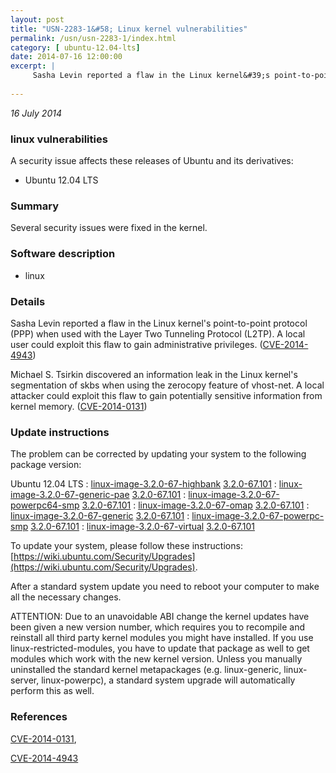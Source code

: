 ```yaml
---
layout: post
title: "USN-2283-1&#58; Linux kernel vulnerabilities"
permalink: /usn/usn-2283-1/index.html
category: [ ubuntu-12.04-lts]
date: 2014-07-16 12:00:00
excerpt: |
     Sasha Levin reported a flaw in the Linux kernel&#39;s point-to-point protocol (PPP) when used with the Layer Two Tunneling Protocol (L2TP). A local user could exploit this flaw to gain administrative privileges. ([CVE-2014-4943](http://people.ubuntu.com/~ubuntu-security/cve/CVE-2014-4943))
    
--- 
```

 
 

*16 July 2014*

### linux vulnerabilities

A security issue affects these releases of Ubuntu and its derivatives:

* Ubuntu 12.04 LTS

### Summary

Several security issues were fixed in the kernel. 

### Software description

* linux 

### Details

 Sasha Levin reported a flaw in the Linux kernel&#39;s point-to-point protocol (PPP) when used with the Layer Two Tunneling Protocol (L2TP). A local user could exploit this flaw to gain administrative privileges. ([CVE-2014-4943](http://people.ubuntu.com/~ubuntu-security/cve/CVE-2014-4943))

Michael S. Tsirkin discovered an information leak in the Linux kernel&#39;s segmentation of skbs when using the zerocopy feature of vhost-net. A local attacker could exploit this flaw to gain potentially sensitive information from kernel memory. ([CVE-2014-0131](http://people.ubuntu.com/~ubuntu-security/cve/CVE-2014-0131)) 

### Update instructions

The problem can be corrected by updating your system to the following package version:

Ubuntu 12.04 LTS
 : [linux-image-3.2.0-67-highbank](https://launchpad.net/ubuntu/+source/linux) <span> [3.2.0-67.101](https://launchpad.net/ubuntu/+source/linux/3.2.0-67.101) </span> 
 : [linux-image-3.2.0-67-generic-pae](https://launchpad.net/ubuntu/+source/linux) <span> [3.2.0-67.101](https://launchpad.net/ubuntu/+source/linux/3.2.0-67.101) </span> 
 : [linux-image-3.2.0-67-powerpc64-smp](https://launchpad.net/ubuntu/+source/linux) <span> [3.2.0-67.101](https://launchpad.net/ubuntu/+source/linux/3.2.0-67.101) </span> 
 : [linux-image-3.2.0-67-omap](https://launchpad.net/ubuntu/+source/linux) <span> [3.2.0-67.101](https://launchpad.net/ubuntu/+source/linux/3.2.0-67.101) </span> 
 : [linux-image-3.2.0-67-generic](https://launchpad.net/ubuntu/+source/linux) <span> [3.2.0-67.101](https://launchpad.net/ubuntu/+source/linux/3.2.0-67.101) </span> 
 : [linux-image-3.2.0-67-powerpc-smp](https://launchpad.net/ubuntu/+source/linux) <span> [3.2.0-67.101](https://launchpad.net/ubuntu/+source/linux/3.2.0-67.101) </span> 
 : [linux-image-3.2.0-67-virtual](https://launchpad.net/ubuntu/+source/linux) <span> [3.2.0-67.101](https://launchpad.net/ubuntu/+source/linux/3.2.0-67.101) </span> 

To update your system, please follow these instructions: [https://wiki.ubuntu.com/Security/Upgrades](https://wiki.ubuntu.com/Security/Upgrades).

After a standard system update you need to reboot your computer to make all the necessary changes.

ATTENTION: Due to an unavoidable ABI change the kernel updates have been given a new version number, which requires you to recompile and reinstall all third party kernel modules you might have installed. If you use linux-restricted-modules, you have to update that package as well to get modules which work with the new kernel version. Unless you manually uninstalled the standard kernel metapackages (e.g. linux-generic, linux-server, linux-powerpc), a standard system upgrade will automatically perform this as well. 

### References

 
 [CVE-2014-0131](http://people.ubuntu.com/~ubuntu-security/cve/CVE-2014-0131), 

 [CVE-2014-4943](http://people.ubuntu.com/~ubuntu-security/cve/CVE-2014-4943)
 


